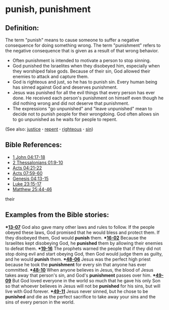 # punish, punishment #

## Definition: ##

The term "punish" means to cause someone to suffer a negative consequence for doing something wrong. The term "punishment" refers to the negative consequence that is given as a result of that wrong behavior.

* Often punishment is intended to motivate a person to stop sinning.
* God punished the Israelites when they disobeyed him, especially when they worshiped false gods. Because of their sin, God allowed their enemies to attack and capture them.
* God is righteous and just, so he has to punish sin. Every human being has sinned against God and deserves punishment.
* Jesus was punished for all the evil things that every person has ever done. He received each person's punishment on himself even though he did nothing wrong and did not deserve that punishment.
* The expressions "go unpunished" and "leave unpunished" mean to decide not to punish people for their wrongdoing. God often allows sin to go unpunished as he waits for people to repent.

(See also: [justice](../kt/justice.md) **·** [repent](../kt/repent.md) **·** [righteous](../kt/righteous.md) **·** [sin](../kt/sin.md))

## Bible References: ##

* [1 John 04:17-18](https://door43.org/en/bible/notes/1jn/04/17)
* [2 Thessalonians 01:9-10](https://door43.org/en/bible/notes/2th/01/09)
* [Acts 04:21-22](https://door43.org/en/bible/notes/act/04/21)
* [Acts 07:59-60](https://door43.org/en/bible/notes/act/07/59)
* [Genesis 04:13-15](https://door43.org/en/bible/notes/gen/04/13)
* [Luke 23:15-17](https://door43.org/en/bible/notes/luk/23/15)
* [Matthew 25:44-46](https://door43.org/en/bible/notes/mat/25/44)

their
## Examples from the Bible stories: ##

  __*[13-07](https://door43.org/en/obs/notes/frames/13-07)__ God also gave many other laws and rules to follow. If the people obeyed these laws, God promised that he would bless and protect them. If they disobeyed them, God would __punish__ them. 
  __*[16-02](https://door43.org/en/obs/notes/frames/16-02)__ Because the Israelites kept disobeying God, he __punished__ them by allowing their enemies to defeat them. 
  __*[19-16](https://door43.org/en/obs/notes/frames/19-16)__ The prophets warned the people that if they did not stop doing evil and start obeying God, then God would judge them as guilty, and he would __punish__ them. 
  __*[48-06](https://door43.org/en/obs/notes/frames/48-06)__ Jesus was the perfect high priest because he took the __punishment__ for every sin that anyone has ever committed.
  __*[48-10](https://door43.org/en/obs/notes/frames/48-10)__ When anyone believes in Jesus, the blood of Jesus takes away that person's sin, and God's __punishment__ passes over him.
  __*[49-09](https://door43.org/en/obs/notes/frames/49-09)__ But God loved everyone in the world so much that he gave his only Son so that whoever believes in Jesus will not be __punished__ for his sins, but will live with God forever.
  __*[49-11](https://door43.org/en/obs/notes/frames/49-11)__ Jesus never sinned, but he chose to be __punished__ and die as the perfect sacrifice to take away your sins and the sins of every person in the world. 



